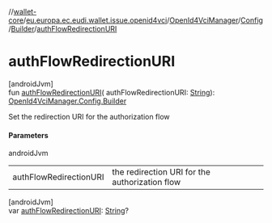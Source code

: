//[wallet-core](../../../../../index.md)/[eu.europa.ec.eudi.wallet.issue.openid4vci](../../../index.md)/[OpenId4VciManager](../../index.md)/[Config](../index.md)/[Builder](index.md)/[authFlowRedirectionURI](auth-flow-redirection-u-r-i.md)

# authFlowRedirectionURI

[androidJvm]\
fun [authFlowRedirectionURI](auth-flow-redirection-u-r-i.md)(
authFlowRedirectionURI: [String](https://kotlinlang.org/api/latest/jvm/stdlib/kotlin/-string/index.html)): [OpenId4VciManager.Config.Builder](index.md)

Set the redirection URI for the authorization flow

#### Parameters

androidJvm

|                        |                                                |
|------------------------|------------------------------------------------|
| authFlowRedirectionURI | the redirection URI for the authorization flow |

[androidJvm]\
var [authFlowRedirectionURI](auth-flow-redirection-u-r-i.md): [String](https://kotlinlang.org/api/latest/jvm/stdlib/kotlin/-string/index.html)?
